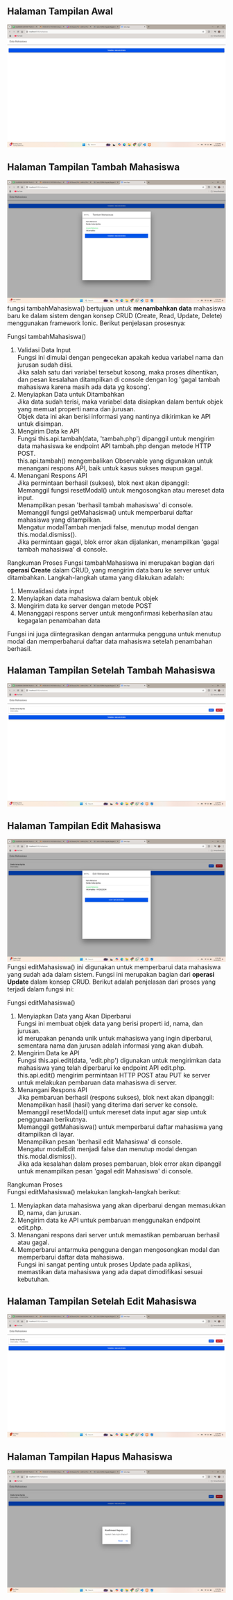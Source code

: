 ## Halaman Tampilan Awal
![Lampiran Tampilan Awal](halaman_awal.png)

## Halaman Tampilan Tambah Mahasiswa
![Lampiran Tampilan Tambah](tambah_mahasiswa.png)
fungsi tambahMahasiswa() bertujuan untuk **menambahkan data** mahasiswa baru ke dalam sistem dengan konsep CRUD (Create, Read, Update, Delete) menggunakan framework Ionic. Berikut penjelasan prosesnya:

Fungsi tambahMahasiswa()
1. Validasi Data Input
</br>Fungsi ini dimulai dengan pengecekan apakah kedua variabel nama dan jurusan sudah diisi.
</br>Jika salah satu dari variabel tersebut kosong, maka proses dihentikan, dan pesan kesalahan ditampilkan di console dengan log 'gagal tambah mahasiswa karena masih ada data yg kosong'.
2. Menyiapkan Data untuk Ditambahkan
</br>Jika data sudah terisi, maka variabel data disiapkan dalam bentuk objek yang memuat properti nama dan jurusan.
</br>Objek data ini akan berisi informasi yang nantinya dikirimkan ke API untuk disimpan.
3. Mengirim Data ke API
</br>Fungsi this.api.tambah(data, 'tambah.php') dipanggil untuk mengirim data mahasiswa ke endpoint API tambah.php dengan metode HTTP POST.
</br>this.api.tambah() mengembalikan Observable yang digunakan untuk menangani respons API, baik untuk kasus sukses maupun gagal.
4. Menangani Respons API
</br>Jika permintaan berhasil (sukses), blok next akan dipanggil:
</br>Memanggil fungsi resetModal() untuk mengosongkan atau mereset data input.
</br>Menampilkan pesan 'berhasil tambah mahasiswa' di console.
</br>Memanggil fungsi getMahasiswa() untuk memperbarui daftar mahasiswa yang ditampilkan.
</br>Mengatur modalTambah menjadi false, menutup modal dengan this.modal.dismiss().
</br>Jika permintaan gagal, blok error akan dijalankan, menampilkan 'gagal tambah mahasiswa' di console.

Rangkuman Proses
Fungsi tambahMahasiswa ini merupakan bagian dari **operasi Create** dalam CRUD, yang mengirim data baru ke server untuk ditambahkan. Langkah-langkah utama yang dilakukan adalah:
1. Memvalidasi data input
2. Menyiapkan data mahasiswa dalam bentuk objek
3. Mengirim data ke server dengan metode POST
4. Menanggapi respons server untuk mengonfirmasi keberhasilan atau kegagalan penambahan data

Fungsi ini juga diintegrasikan dengan antarmuka pengguna untuk menutup modal dan memperbaharui daftar data mahasiswa setelah penambahan berhasil.

## Halaman Tampilan Setelah Tambah Mahasiswa
![Lampiran Tampilan Setelah Tambah](setelah_ditambah.png)

## Halaman Tampilan Edit Mahasiswa
![Lampiran Tampilan Edit](halaman_edit.png)
Fungsi editMahasiswa() ini digunakan untuk memperbarui data mahasiswa yang sudah ada dalam sistem. Fungsi ini merupakan bagian dari **operasi Update** dalam konsep CRUD. Berikut adalah penjelasan dari proses yang terjadi dalam fungsi ini:

Fungsi editMahasiswa()
1. Menyiapkan Data yang Akan Diperbarui
</br>Fungsi ini membuat objek data yang berisi properti id, nama, dan jurusan.
</br>id merupakan penanda unik untuk mahasiswa yang ingin diperbarui, sementara nama dan jurusan adalah informasi yang akan diubah.
2. Mengirim Data ke API
</br>Fungsi this.api.edit(data, 'edit.php') digunakan untuk mengirimkan data mahasiswa yang telah diperbarui ke endpoint API edit.php.
</br>this.api.edit() mengirim permintaan HTTP POST atau PUT ke server untuk melakukan pembaruan data mahasiswa di server.
3. Menangani Respons API
</br>Jika pembaruan berhasil (respons sukses), blok next akan dipanggil:
</br>Menampilkan hasil (hasil) yang diterima dari server ke console.
</br>Memanggil resetModal() untuk mereset data input agar siap untuk penggunaan berikutnya.
</br>Memanggil getMahasiswa() untuk memperbarui daftar mahasiswa yang ditampilkan di layar.
</br>Menampilkan pesan 'berhasil edit Mahasiswa' di console.
</br>Mengatur modalEdit menjadi false dan menutup modal dengan this.modal.dismiss().
</br>Jika ada kesalahan dalam proses pembaruan, blok error akan dipanggil untuk menampilkan pesan 'gagal edit Mahasiswa' di console.

Rangkuman Proses
</br>Fungsi editMahasiswa() melakukan langkah-langkah berikut:
1. Menyiapkan data mahasiswa yang akan diperbarui dengan memasukkan ID, nama, dan jurusan.
2. Mengirim data ke API untuk pembaruan menggunakan endpoint edit.php.
3. Menangani respons dari server untuk memastikan pembaruan berhasil atau gagal.
4. Memperbarui antarmuka pengguna dengan mengosongkan modal dan memperbarui daftar data mahasiswa.
</br>Fungsi ini sangat penting untuk proses Update pada aplikasi, memastikan data mahasiswa yang ada dapat dimodifikasi sesuai kebutuhan.

## Halaman Tampilan Setelah Edit Mahasiswa
![Lampiran Tampilan Setelah Edit](setelah_diedit.png)

## Halaman Tampilan Hapus Mahasiswa
![Lampiran Tampilan Hapus](konfirmasi-hapus.png)
